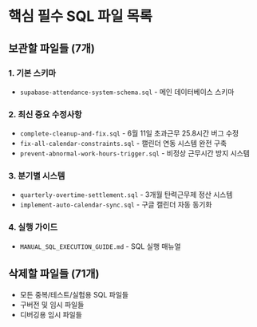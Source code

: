 # 핵심 필수 SQL 파일 목록

## 보관할 파일들 (7개)

### 1. 기본 스키마
- `supabase-attendance-system-schema.sql` - 메인 데이터베이스 스키마

### 2. 최신 중요 수정사항
- `complete-cleanup-and-fix.sql` - 6월 11일 초과근무 25.8시간 버그 수정
- `fix-all-calendar-constraints.sql` - 캘린더 연동 시스템 완전 구축
- `prevent-abnormal-work-hours-trigger.sql` - 비정상 근무시간 방지 시스템

### 3. 분기별 시스템
- `quarterly-overtime-settlement.sql` - 3개월 탄력근무제 정산 시스템
- `implement-auto-calendar-sync.sql` - 구글 캘린더 자동 동기화

### 4. 실행 가이드
- `MANUAL_SQL_EXECUTION_GUIDE.md` - SQL 실행 매뉴얼

## 삭제할 파일들 (71개)
- 모든 중복/테스트/실험용 SQL 파일들
- 구버전 및 임시 파일들
- 디버깅용 임시 파일들